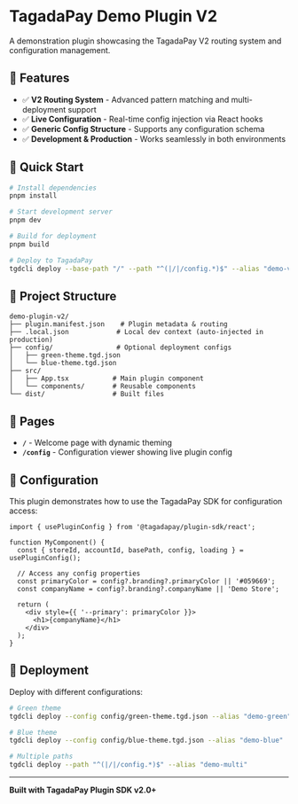 # TagadaPay Demo Plugin V2

A demonstration plugin showcasing the TagadaPay V2 routing system and configuration management.

## 🎯 Features

- ✅ **V2 Routing System** - Advanced pattern matching and multi-deployment support
- ✅ **Live Configuration** - Real-time config injection via React hooks
- ✅ **Generic Config Structure** - Supports any configuration schema
- ✅ **Development & Production** - Works seamlessly in both environments

## 🚀 Quick Start

```bash
# Install dependencies
pnpm install

# Start development server
pnpm dev

# Build for deployment
pnpm build

# Deploy to TagadaPay
tgdcli deploy --base-path "/" --path "^(|/|/config.*)$" --alias "demo-v2"
```

## 📁 Project Structure

```
demo-plugin-v2/
├── plugin.manifest.json    # Plugin metadata & routing
├── .local.json            # Local dev context (auto-injected in production)
├── config/                # Optional deployment configs
│   ├── green-theme.tgd.json
│   └── blue-theme.tgd.json
├── src/
│   ├── App.tsx           # Main plugin component
│   └── components/       # Reusable components
└── dist/                 # Built files
```

## 🎨 Pages

- **`/`** - Welcome page with dynamic theming
- **`/config`** - Configuration viewer showing live plugin config

## 🔧 Configuration

This plugin demonstrates how to use the TagadaPay SDK for configuration access:

```tsx
import { usePluginConfig } from '@tagadapay/plugin-sdk/react';

function MyComponent() {
  const { storeId, accountId, basePath, config, loading } = usePluginConfig();
  
  // Access any config properties
  const primaryColor = config?.branding?.primaryColor || '#059669';
  const companyName = config?.branding?.companyName || 'Demo Store';
  
  return (
    <div style={{ '--primary': primaryColor }}>
      <h1>{companyName}</h1>
    </div>
  );
}
```

## 🚀 Deployment

Deploy with different configurations:

```bash
# Green theme
tgdcli deploy --config config/green-theme.tgd.json --alias "demo-green"

# Blue theme  
tgdcli deploy --config config/blue-theme.tgd.json --alias "demo-blue"

# Multiple paths
tgdcli deploy --path "^(|/|/config.*)$" --alias "demo-multi"
```

---

**Built with TagadaPay Plugin SDK v2.0+**
